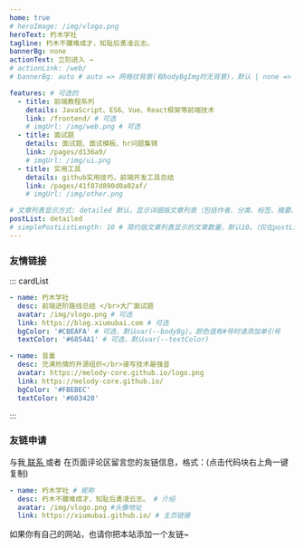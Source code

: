 ```yaml
---
home: true
# heroImage: /img/vlogo.png
heroText: 朽木学社
tagline: 朽木不雕难成才，知耻后勇凌云志。
bannerBg: none
actionText: 立刻进入 →
# actionLink: /web/
# bannerBg: auto # auto => 网格纹背景(有bodyBgImg时无背景)，默认 | none => 无 | '大图地址' | background: 自定义背景样式       提示：如发现文本颜色不适应你的背景时可以到palette.styl修改$bannerTextColor变量

features: # 可选的
  - title: 前端教程系列
    details: JavaScript、ES6、Vue、React框架等前端技术
    link: /frontend/ # 可选
    # imgUrl: /img/web.png # 可选
  - title: 面试题
    details: 面试题、面试模板、hr问题集锦
    link: /pages/d136a9/
    # imgUrl: /img/ui.png
  - title: 实用工具
    details: github实用技巧，前端开发工具总结
    link: /pages/41f87d890d0a02af/
    # imgUrl: /img/other.png

# 文章列表显示方式: detailed 默认，显示详细版文章列表（包括作者、分类、标签、摘要、分页等）| simple => 显示简约版文章列表（仅标题和日期）| none 不显示文章列表
postList: detailed
# simplePostListLength: 10 # 简约版文章列表显示的文章数量，默认10。（仅在postList设置为simple时生效）
---
```


<!--
## 关于

### 📚Blog
这是一个兼具博客文章、知识管理、文档查找的个人网站，主要内容是Web前端技术。如果你喜欢这个博客&主题欢迎到[GitHub](https://github.com/xugaoyi/vuepress-theme-vdoing)点个Star、获取源码，或者交换[友链](/friends/) ( •̀ ω •́ )✧

### 🎨Theme
本站主题是根据[VuePress](https://vuepress.vuejs.org/zh/)的默认主题修改而成。取名`Vdoing`(维度)，旨在轻松打造一个`结构化`与`碎片化`并存的个人在线知识库&博客，让你的知识海洋像一本本书一样清晰易读。配合多维索引，让每一个知识点都可以快速定位！ 更多[详情](https://github.com/xugaoyi/vuepress-theme-vdoing)。

<a href="https://github.com/xugaoyi/vuepress-theme-vdoing" target="_blank"><img src='https://img.shields.io/github/stars/xugaoyi/vuepress-theme-vdoing' alt='GitHub stars' class="no-zoom"></a>
<a href="https://github.com/xugaoyi/vuepress-theme-vdoing" target="_blank"><img src='https://img.shields.io/github/forks/xugaoyi/vuepress-theme-vdoing' alt='GitHub forks' class="no-zoom"></a>

</br>


## 特色功能
博客部分特色功能介绍

#### 一站式技术搜索

   博客内容中包含部分技术教程，可以利用搜索框快速搜索到相关文档，即使博客中没有的，你还可以选择最下方的 `在XXX中搜索“xxx”` 快速到达你想要找的内容。

#### 深色模式与阅读模式
关爱程序员，保护视力，点击右下角的主题模式按钮试试吧~

#### Demo演示模块
   为了更直观的展示一些代码的效果，博客添加了demo模块插件，可查看demo、源码，以及跳转到codepen在线编辑。**示例**：

::: demo [vanilla]
```html
<html>
  <div id="vanilla-box"></div>
</html>
<script>
  var box = document.getElementById('vanilla-box')
  box.innerHTML = 'Hello World! Welcome to EB'
</script>
<style>
#vanilla-box {
  color: #11a8cd;
}
</style>
```
:::


## :email: 联系

- **WeChat or QQ**: <a href="tencent://message/?uin=894072666&Site=&Menu=yesUrl" class='qq'>894072666</a>
- **Email**: <a href="mailto:894072666@qq.com">894072666@qq.com</a>
- **GitHub**: <https://github.com/xugaoyi>

</br>  -->

### 友情链接

::: cardList

```yaml
- name: 朽木学社
  desc: 前端进阶路线总结 </br>大厂面试题
  avatar: /img/vlogo.png # 可选
  link: https://blog.xiumubai.com # 可选
  bgColor: '#CBEAFA' # 可选，默认var(--bodyBg)。颜色值有#号时请添加单引号
  textColor: '#6854A1' # 可选，默认var(--textColor)

- name: 音巢
  desc: 充满热情的开源组织</br>谱写技术最强音
  avatar: https://melody-core.github.io/logo.png
  link: https://melody-core.github.io/
  bgColor: '#FBEBEC'
  textColor: '#603420'

```

:::

### 友链申请

与我[ 联系 ](/about/#联系)或者 在页面评论区留言您的友链信息，格式：(点击代码块右上角一键复制)

```yaml
- name: 朽木学社 # 昵称
  desc: 朽木不雕难成才，知耻后勇凌云志。 # 介绍
  avatar: /img/vlogo.png #头像地址
  link: https://xiumubai.github.io/ # 主页链接
```

如果你有自己的网站，也请你把本站添加一个友链~
